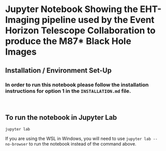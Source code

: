 # Jupyter Notebook Showing the EHT-Imaging pipeline used by the Event Horizon Telescope Collaboration to produce the M87* Black Hole Images

## __Installation / Environment Set-Up__
### In order to run this notebook please follow the installation instructions for option 1 in the `INSTALLATION.md` file.
</br>

## __To run the notebook in Jupyter Lab__
```
jupyter lab
```
If you are using the WSL in Windows, you will need to use `jupyter lab --no-browser` to run the notebook instead of the command above.
